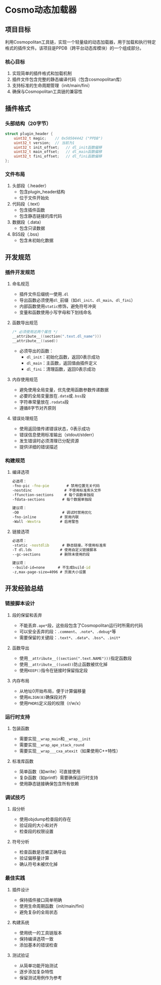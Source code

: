 # Cosmo动态加载器

## 项目目标

利用Cosmopolitan工具链，实现一个轻量级的动态加载器，用于加载和执行特定格式的插件文件。该项目是PPDB（跨平台动态库模块）的一个组成部分。

### 核心目标
1. 实现简单的插件格式和加载机制
2. 插件文件包含完整的静态编译代码（包含cosmopolitan库）
3. 支持标准的生命周期管理（init/main/fini）
4. 确保与Cosmopolitan工具链的兼容性

## 插件格式

### 头部结构（20字节）
```c
struct plugin_header {
    uint32_t magic;    // 0x50504442 ("PPDB")
    uint32_t version;  // 当前为1
    uint32_t init_offset;   // dl_init函数偏移
    uint32_t main_offset;   // dl_main函数偏移
    uint32_t fini_offset;   // dl_fini函数偏移
};
```

### 文件布局
1. 头部段（.header）
   - 包含plugin_header结构
   - 位于文件开始处
2. 代码段（.text）
   - 包含插件函数
   - 包含静态链接的库代码
3. 数据段（.data）
   - 包含只读数据
4. BSS段（.bss）
   - 包含未初始化数据

## 开发规范

### 插件开发规范
1. 命名规范
   - 插件文件后缀统一使用`.dl`
   - 导出函数必须使用`dl_`前缀（如`dl_init`、`dl_main`、`dl_fini`）
   - 内部函数使用`static`修饰，避免符号冲突
   - 变量和函数使用小写字母和下划线命名

2. 函数导出规范
   ```c
   /* 必须使用这两个属性 */
   __attribute__((section(".text.dl_name")))
   __attribute__((used))
   ```
   - 必须导出的函数：
     * `dl_init`：初始化函数，返回0表示成功
     * `dl_main`：主函数，返回值由插件定义
     * `dl_fini`：清理函数，返回0表示成功

3. 内存使用规范
   - 避免使用全局变量，优先使用函数参数传递数据
   - 必要的全局变量放在`.data`或`.bss`段
   - 字符串常量放在`.rodata`段
   - 遵循8字节对齐原则

4. 错误处理规范
   - 使用返回值传递错误状态，0表示成功
   - 错误信息使用标准输出（stdout/stderr）
   - 发生错误时必须清理已分配资源
   - 提供详细的错误描述

### 构建规范
1. 编译选项
   ```bat
   必选项：
   -fno-pic -fno-pie        # 禁用位置无关代码
   -nostdinc               # 不使用标准库头文件
   -ffunction-sections     # 每个函数单独段
   -fdata-sections        # 每个数据单独段
   
   建议项：
   -O0                    # 调试时禁用优化
   -fno-inline           # 禁用内联
   -Wall -Wextra         # 启用警告
   ```

2. 链接选项
   ```bat
   必选项：
   -static -nostdlib      # 静态链接，不使用标准库
   -T dl.lds             # 使用自定义链接脚本
   --gc-sections         # 删除未使用的段
   
   建议项：
   --build-id=none      # 不生成build-id
   -z,max-page-size=4096 # 页面大小设置
   ```


## 开发经验总结

### 链接脚本设计
1. 段的保留和丢弃
   - 不能丢弃`.ape*`段，这些段包含了Cosmopolitan运行时所需的代码
   - 可以安全丢弃的段：`.comment`、`.note*`、`.debug*`等
   - 需要保留的关键段：`.text*`、`.data*`、`.bss*`、`.init*`

2. 函数导出
   - 使用`__attribute__((section(".text.NAME")))`指定函数段
   - 使用`__attribute__((used))`防止函数被优化掉
   - 使用`KEEP()`指令在链接时保留指定段

3. 内存布局
   - 从地址0开始布局，便于计算偏移量
   - 使用`ALIGN(8)`确保段对齐
   - 使用`PHDRS`定义段的权限（r/w/x）

### 运行时支持
1. 包装函数
   - 需要实现`__wrap_main`和`__wrap__init`
   - 需要实现`__wrap_ape_stack_round`
   - 需要实现`__wrap___cxa_atexit`（如果使用C++特性）

2. 标准库函数
   - 简单函数（如write）可直接使用
   - 复杂函数（如printf）需要确保运行时支持
   - 使用静态链接确保包含所有依赖

### 调试技巧
1. 段分析
   - 使用objdump检查段的存在
   - 验证段的大小和对齐
   - 检查段的权限设置

2. 符号分析
   - 检查函数是否被正确导出
   - 验证偏移量计算
   - 确认符号未被优化掉

### 最佳实践
1. 插件设计
   - 保持插件接口简单明确
   - 使用生命周期函数（init/main/fini）
   - 避免复杂的全局状态

2. 构建系统
   - 使用统一的工具链版本
   - 保持编译选项一致
   - 添加基本的错误检查

3. 测试验证
   - 从简单功能开始测试
   - 逐步添加复杂特性
   - 保留测试用例作为参考 